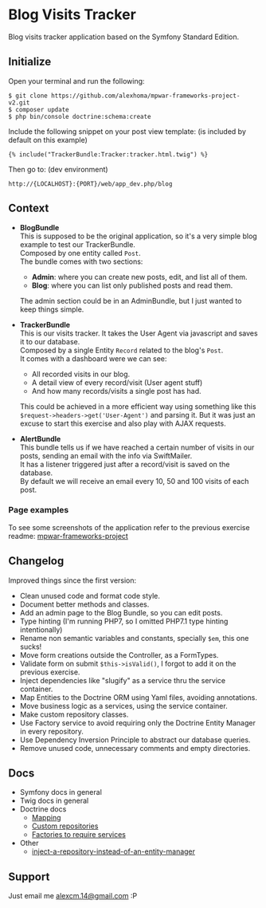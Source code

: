Blog Visits Tracker
========================

Blog visits tracker application based on the Symfony Standard Edition.


Initialize
--------------

Open your terminal and run the following:

```
$ git clone https://github.com/alexhoma/mpwar-frameworks-project-v2.git
$ composer update
$ php bin/console doctrine:schema:create
```

Include the following snippet on your post view template: (is included by default on this example)

```
{% include("TrackerBundle:Tracker:tracker.html.twig") %}
```

Then go to: (dev environment)
```
http://{LOCALHOST}:{PORT}/web/app_dev.php/blog
```


Context
--------------
  * **BlogBundle** <br>
    This is supposed to be the original application, so it's a very simple blog example to test our TrackerBundle.<br>
    Composed by one entity called `Post`.<br>
    The bundle comes with two sections:
      * **Admin**: where you can create new posts, edit, and list all of them.
      * **Blog**: where you can list only published posts and read them.
       
    The admin section could be in an AdminBundle, but I just wanted to keep things simple.
    
  * **TrackerBundle** <br> 
    This is our visits tracker. It takes the User Agent via javascript and saves it to our database.<br>
    Composed by a single Entity `Record` related to the blog's `Post`.<br>
    It comes with a dashboard were we can see:
      * All recorded visits in our blog.
      * A detail view of every record/visit (User agent stuff)
      * And how many records/visits a single post has had.
      
    This could be achieved in a more efficient way using something like this `$request->headers->get('User-Agent')` and parsing it. But it was just an excuse to start this exercise and also play with AJAX requests.
    
  * **AlertBundle** <br> 
  This bundle tells us if we have reached a certain number of visits in our posts, sending an email with the info via SwiftMailer.<br>
  It has a listener triggered just after a record/visit is saved on the database.<br>
  By default we will receive an email every 10, 50 and 100 visits of each post.
  
  ### Page examples
  To see some screenshots of the application refer to the previous exercise readme: [mpwar-frameworks-project](https://github.com/alexhoma/mpwar-frameworks-project#pages)


Changelog 
-------------
Improved things since the first version:
  * Clean unused code and format code style.
  * Document better methods and classes.
  * Add an admin page to the Blog Bundle, so you can edit posts.
  * Type hinting (I'm running PHP7, so I omitted PHP7.1 type hinting intentionally)
  * Rename non semantic variables and constants, specially `$em`, this one sucks!
  * Move form creations outside the Controller, as a FormTypes.
  * Validate form on submit `$this->isValid()`, I forgot to add it on the previous exercise.
  * Inject dependencies like "slugify" as a service thru the service container.
  * Map Entities to the Doctrine ORM using Yaml files, avoiding annotations.
  * Move business logic as a services, using the service container.
  * Make custom repository classes.
  * Use Factory service to avoid requiring only the Doctrine Entity Manager in every repository.
  * Use Dependency Inversion Principle to abstract our database queries.
  * Remove unused code, unnecessary comments and empty directories.

Docs
---------------
  * Symfony docs in general
  * Twig docs in general
  * Doctrine docs
    * [Mapping](http://docs.doctrine-project.org/projects/doctrine-orm/en/latest/reference/association-mapping.html)
    * [Custom repositories](http://docs.doctrine-project.org/en/latest/reference/working-with-objects.html#custom-repositories)
    * [Factories to require services](http://docs.doctrine-project.org/en/latest/reference/working-with-objects.html#custom-repositories)
  * Other
    * [inject-a-repository-instead-of-an-entity-manager](https://php-and-symfony.matthiasnoback.nl/2014/05/inject-a-repository-instead-of-an-entity-manager/)


Support
---------------
Just email me [alexcm.14@gmail.com](alexcm.14@gmail.com) :P

